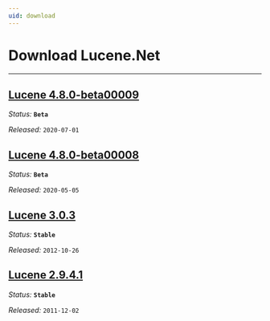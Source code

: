 ```yaml
---
uid: download
---
```


Download Lucene.Net
===============

---------------

## [Lucene 4.8.0-beta00009](xref:download/4.8.0-beta00009)

_Status:_ __`Beta`__

_Released:_ `2020-07-01`

## [Lucene 4.8.0-beta00008](xref:download/4.8.0-beta00008)

_Status:_ __`Beta`__

_Released:_ `2020-05-05`

## [Lucene 3.0.3](xref:download/3)

_Status:_ __`Stable`__

_Released:_ `2012-10-26`

## [Lucene 2.9.4.1](xref:download/2)

_Status:_ __`Stable`__

_Released:_ `2011-12-02`